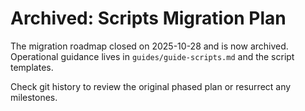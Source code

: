 # Archived: Scripts Migration Plan

The migration roadmap closed on 2025-10-28 and is now archived.  
Operational guidance lives in `guides/guide-scripts.md` and the script templates.

Check git history to review the original phased plan or resurrect any milestones.
